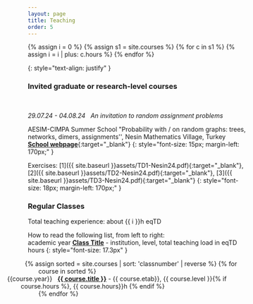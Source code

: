 ```yaml
---
layout: page
title: Teaching
order: 5
---
```

{% assign i = 0 %}
{% assign s1 = site.courses %}
{% for c in s1 %}
    {% assign i = i | plus: c.hours %}
{% endfor %}


{: style="text-align: justify" }
<!--
I currently teach for the [Laboratoire d’analyse et de mathématiques appliquées (LAMA)](https://lama.u-pem.fr/){:target="\_blank"} of the université Paris-Est Créteil.
-->


### Invited graduate or research-level courses
<br/>

_29.07.24 - 04.08.24_ &nbsp; *An invitation to random assignment problems*  &nbsp; <span style="font-size: .8rem"></span><br/>

AESIM-CIMPA Summer School "Probability with / on random graphs:
trees, networks, dimers, assignments'', Nesin Mathematics Village, Turkey<br/>
[**School webpage**](https://sites.google.com/view/probabilityinturkey/main){:target="_blank"}
{: style="font-size: 15px; margin-left: 170px;" }

Exercises: [1]({{  site.baseurl }}assets/TD1-Nesin24.pdf){:target="_blank"}, [2]({{  site.baseurl }}assets/TD2-Nesin24.pdf){:target="_blank"}, [3]({{  site.baseurl }}assets/TD3-Nesin24.pdf){:target="_blank"}
{: style="font-size: 18px; margin-left: 170px;" }

###  Regular Classes

Total teaching experience: about {{ i }}h eqTD

How to read the following list, from left to right: <br/>
academic year  <a href="#"><b>Class Title</b></a> - institution, level, total teaching load in eqTD hours
{: style="font-size: 17.3px" }

<!--
Click on class name for details (beware, possibly in French!).
-->
<ul style="list-style: none;
   margin-left: 10;
   padding-left: 1em;
   text-indent: -2.2em;">
  {% assign sorted = site.courses | sort: 'classnumber' | reverse %}
  {% for course in sorted %}
    <li style="margin-left: -40px;">
      {{course.year}} &nbsp; <a href="{{ course.url }}"><b>{{ course.title }}</b></a>
      - {{ course.etab}}, {{ course.level }}{% if course.hours %}, {{ course.hours}}h {% endif %}
    </li>
  {% endfor %}
</ul>
